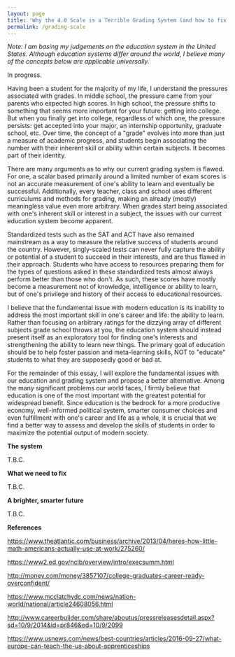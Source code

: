 ```yaml
---
layout: page
title: 'Why the 4.0 Scale is a Terrible Grading System (and how to fix it)'
permalink: /grading-scale
---
```


*Note: I am basing my judgements on the education system in the United States. Although education systems differ around the world, I believe many of the concepts below are applicable universally.*

In progress.

Having been a student for the majority of my life, I understand the pressures associated with grades. In middle school, the pressure came from your parents who expected high scores. In high school, the pressure shifts to something that seems more important for your future: getting into college. But when you finally get into college, regardless of which one, the pressure persists: get accepted into your major, an internship opportunity, graduate school, etc. Over time, the concept of a "grade" evolves into more than just a measure of academic progress, and students begin associating the number with their inherent skill or ability within certain subjects. It becomes part of their identity.

There are many arguments as to why our current grading system is flawed. For one, a scalar based primarily around a limited number of exam scores is not an accurate measurement of one's ability to learn and eventually be successful. Additionally, every teacher, class and school uses different curriculums and methods for grading, making an already (mostly) meaningless value even more arbitrary. When grades start being associated with one's inherent skill or interest in a subject, the issues with our current education system become apparent.

Standardized tests such as the SAT and ACT have also remained mainstream as a way to measure the relative success of students around the country. However, singly-scaled tests can never fully capture the ability or potential of a student to succeed in their interests, and are thus flawed in their approach. Students who have access to resources preparing them for the types of questions asked in these standardized tests almost always perform better than those who don't. As such, these scores have mostly become a measurement not of knowledge, intelligence or ability to learn, but of one's privilege and history of their access to educational resources.

I believe that the fundamental issue with modern education is its inability to address the most important skill in one's career and life: the ability to learn. Rather than focusing on arbitrary ratings for the dizzying array of different subjects grade school throws at you, the education system should instead present itself as an exploratory tool for finding one's interests and strengthening the ability to learn new things. The primary goal of education should be to help foster passion and meta-learning skills, NOT to "educate" students to what they are supposedly good or bad at.

For the remainder of this essay, I will explore the fundamental issues with our education and grading system and propose a better alternative. Among the many significant problems our world faces, I firmly believe that education is one of the most important with the greatest potential for widespread benefit. Since education is the bedrock for a more productive economy, well-informed political system, smarter consumer choices and even fulfillment with one's career and life as a whole, it is crucial that we find a better way to assess and develop the skills of students in order to maximize the potential output of modern society.

**The system**

T.B.C.


**What we need to fix**

T.B.C.

**A brighter, smarter future**

T.B.C.

**References**

https://www.theatlantic.com/business/archive/2013/04/heres-how-little-math-americans-actually-use-at-work/275260/

https://www2.ed.gov/nclb/overview/intro/execsumm.html

http://money.com/money/3857107/college-graduates-career-ready-overconfident/

https://www.mcclatchydc.com/news/nation-world/national/article24608056.html

http://www.careerbuilder.com/share/aboutus/pressreleasesdetail.aspx?sd=10/9/2014&id=pr846&ed=10/9/2099

https://www.usnews.com/news/best-countries/articles/2016-09-27/what-europe-can-teach-the-us-about-apprenticeships

